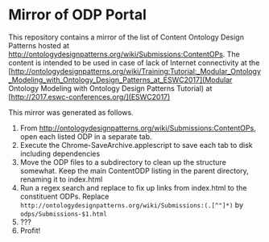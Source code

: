 # Mirror of ODP Portal

This repository contains a mirror of the list of Content Ontology Design Patterns hosted at http://ontologydesignpatterns.org/wiki/Submissions:ContentOPs.
The content is intended to be used in case of lack of Internet connectivity at the [http://ontologydesignpatterns.org/wiki/Training:Tutorial:_Modular_Ontology_Modeling_with_Ontology_Design_Patterns_at_ESWC2017](Modular Ontology Modeling with Ontology Design Patterns Tutorial) at [http://2017.eswc-conferences.org/](ESWC2017)

This mirror was generated as follows.

1. From http://ontologydesignpatterns.org/wiki/Submissions:ContentOPs, open each listed ODP in a separate tab.
2. Execute the Chrome-SaveArchive.applescript to save each tab to disk including dependencies
3. Move the ODP files to a subdirectory to clean up the structure somewhat. Keep the main ContentODP listing in the parent directory, renaming it to index.html
4. Run a regex search and replace to fix up links from index.html to the constituent ODPs. Replace `http://ontologydesignpatterns.org/wiki/Submissions:(.[^"]*)` by `odps/Submissions-$1.html`
5. ???
6. Profit!
